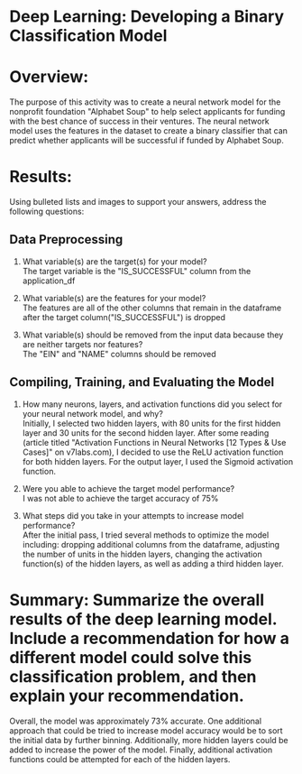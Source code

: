 # Deep Learning: Developing a Binary Classification Model

# Overview:

The purpose of this activity was to create a neural network model for the nonprofit foundation "Alphabet Soup" to help select applicants for funding with the best chance of success in their ventures. The neural network model uses the features in the dataset to create a binary classifier that can predict whether applicants will be successful if funded by Alphabet Soup.

# Results:
Using bulleted lists and images to support your answers, address the following questions:

## Data Preprocessing
1. What variable(s) are the target(s) for your model?<br/>
   The target variable is the "IS_SUCCESSFUL" column from the application_df
   
2. What variable(s) are the features for your model?<br/>
   The features are all of the other columns that remain in the dataframe after the target column("IS_SUCCESSFUL") is dropped
 
3. What variable(s) should be removed from the input data because they are neither targets nor features?<br/>
   The "EIN" and "NAME" columns should be removed

## Compiling, Training, and Evaluating the Model
1. How many neurons, layers, and activation functions did you select for your neural network model, and why?<br/>
   Initially, I selected two hidden layers, with 80 units for the first hidden layer and 30 units for the second hidden layer. After some reading (article titled "Activation    Functions in Neural Networks [12 Types & Use Cases]" on v7labs.com), I decided to use the ReLU activation function for both hidden layers. For the output layer, I used       the Sigmoid activation function.
   
2. Were you able to achieve the target model performance?<br/>
   I was not able to achieve the target accuracy of 75%
   
3. What steps did you take in your attempts to increase model performance?<br/>
   After the initial pass, I tried several methods to optimize the model including: dropping additional columns from the dataframe, adjusting the number of units in the         hidden layers, changing the activation function(s) of the hidden layers, as well as adding a third hidden layer.
   
# Summary: Summarize the overall results of the deep learning model. Include a recommendation for how a different model could solve this classification problem, and then       explain your recommendation.
  Overall, the model was approximately 73% accurate. One additional approach that could be tried to increase model accuracy would be to sort the initial data by further        binning. Additionally, more hidden layers could be added to increase the power of the model. Finally, additional activation functions could be attempted for each of the      hidden layers.
